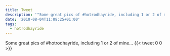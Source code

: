 ```yaml
---
title: Tweet
description: '"Some great pics of #hotrodhayride, including 1 or 2 of mine... "'
date: '2010-08-04T11:08:25+01:00'
tags:
  - hotrodhayride
---
```

Some great pics of #hotrodhayride, including 1 or 2 of mine... 
      {{< tweet 0 0 >}}
    

